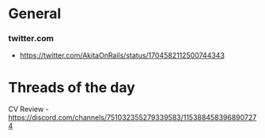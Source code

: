 # General

### twitter.com
- <https://twitter.com/AkitaOnRails/status/1704582112500744343>

# Threads of the day

CV Review - https://discord.com/channels/751032355279339583/1153884583968907274

